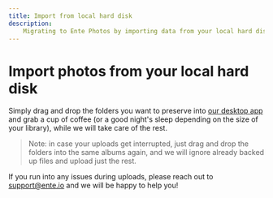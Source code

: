 ```yaml
---
title: Import from local hard disk
description:
    Migrating to Ente Photos by importing data from your local hard disk
---
```


# Import photos from your local hard disk

Simply drag and drop the folders you want to preserve into
[our desktop app](https://ente.io/download/desktop) and grab a cup of coffee (or
a good night's sleep depending on the size of your library), while we will take
care of the rest.

> Note: in case your uploads get interrupted, just drag and drop the folders
> into the same albums again, and we will ignore already backed up files and
> upload just the rest.

If you run into any issues during uploads, please reach out to
[support@ente.io](mailto:support@ente.io) and we will be happy to help you!

